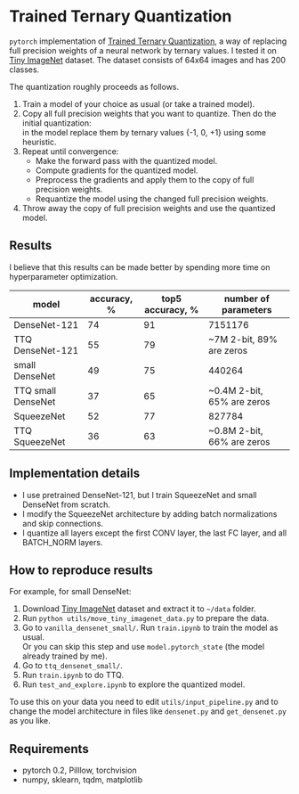 # Trained Ternary Quantization
`pytorch` implementation of [Trained Ternary Quantization](https://arxiv.org/abs/1612.01064), a way of replacing full precision weights of a neural network by ternary values. I tested it on [Tiny ImageNet](https://tiny-imagenet.herokuapp.com/) dataset. The dataset consists of 64x64 images and has 200 classes.

The quantization roughly proceeds as follows.
1. Train a model of your choice as usual (or take a trained model).
2. Copy all full precision weights that you want to quantize. Then do the initial quantization:  
in the model replace them by ternary values {-1, 0, +1} using some heuristic.
3. Repeat until convergence:
   * Make the forward pass with the quantized model.
   * Compute gradients for the quantized model.
   * Preprocess the gradients and apply them to the copy of full precision weights.
   * Requantize the model using the changed full precision weights.
4. Throw away the copy of full precision weights and use the quantized model.

## Results
I believe that this results can be made better by spending more time on hyperparameter optimization.

| model | accuracy, % | top5 accuracy, % | number of parameters |
| --- | --- | --- | --- |
| DenseNet-121 | 74 | 91 | 7151176 |
| TTQ DenseNet-121 | 55 | 79 | ~7M 2-bit, 89% are zeros |
| small DenseNet | 49 | 75 | 440264 |
| TTQ small DenseNet | 37 | 65 | ~0.4M 2-bit, 65% are zeros |
| SqueezeNet | 52 | 77 | 827784 |
| TTQ SqueezeNet | 36 | 63 | ~0.8M 2-bit, 66% are zeros |

## Implementation details
* I use pretrained DenseNet-121, but I train SqueezeNet and small DenseNet from scratch.
* I modify the SqueezeNet architecture by adding batch normalizations and skip connections.
* I quantize all layers except the first CONV layer, the last FC layer, and all BATCH_NORM layers.


## How to reproduce results
For example, for small DenseNet:
1. Download [Tiny ImageNet](https://tiny-imagenet.herokuapp.com/) dataset and extract it to `~/data` folder.
2. Run `python utils/move_tiny_imagenet_data.py` to prepare the data.
3. Go to `vanilla_densenet_small/`. Run `train.ipynb` to train the model as usual.  
Or you can skip this step and use `model.pytorch_state` (the model already trained by me).
4. Go to `ttq_densenet_small/`.
5. Run `train.ipynb` to do TTQ.
6. Run `test_and_explore.ipynb` to explore the quantized model.

To use this on your data you need to edit `utils/input_pipeline.py` and to change
the model architecture in files like `densenet.py` and `get_densenet.py` as you like.

## Requirements
* pytorch 0.2, Pilllow, torchvision
* numpy, sklearn, tqdm, matplotlib
